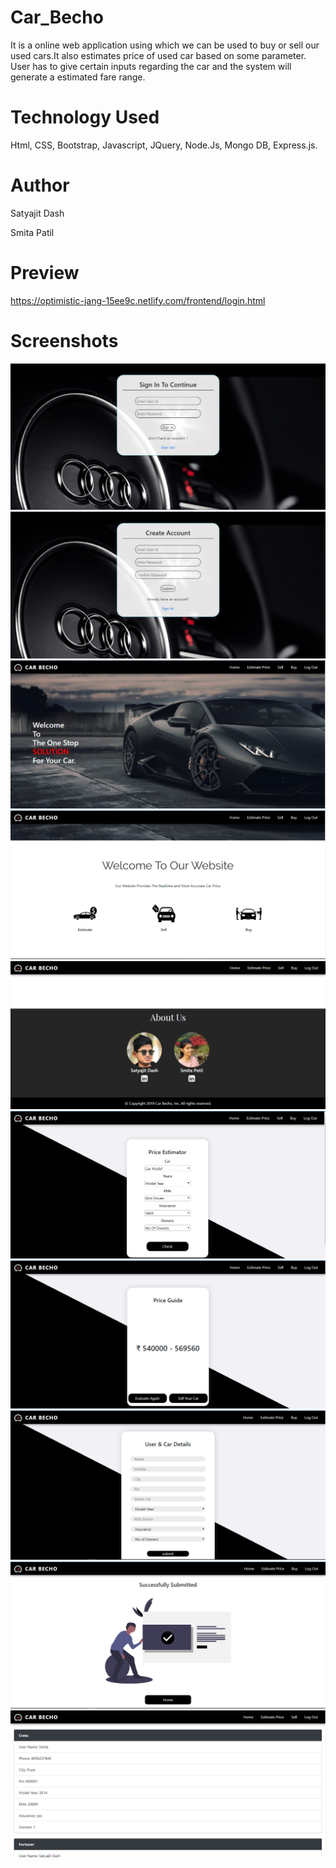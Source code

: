 # Car_Becho
It is a online web application using which we can be used to buy or sell our used cars.It also estimates price of used car based on some parameter. User has to give certain inputs regarding the car and the system will generate a estimated fare range.

# Technology Used
Html, CSS, Bootstrap, Javascript, JQuery, Node.Js, Mongo DB, Express.js.

# Author
Satyajit Dash

Smita Patil

# Preview

https://optimistic-jang-15ee9c.netlify.com/frontend/login.html

# Screenshots

![Log In Page](Screenshots/carbecho1.PNG)
![Sign Up Page](Screenshots/carbecho2.PNG)
![Home Page1](Screenshots/carbecho3.PNG)
![Home Page2](Screenshots/carbecho4.PNG)
![Home Page3](Screenshots/carbecho5.PNG)
![Price Estimator Page](Screenshots/carbecho6.PNG)
![Result Page](Screenshots/carbecho7.PNG)
![Sell Car Page](Screenshots/carbecho8.PNG)
![Submitted Successfully Page](Screenshots/carbecho9.PNG)
![Buy Car Page](Screenshots/carbecho10.PNG)


